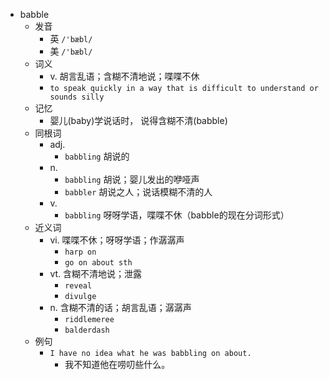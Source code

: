 - babble
  - 发音
    - 英 `/'bæbl/`
    - 美 `/'bæbl/`
  - 词义
    - v. 胡言乱语；含糊不清地说；喋喋不休
    - `to speak quickly in a way that is difficult to understand or sounds silly`
  - 记忆
    - 婴儿(baby)学说话时， 说得含糊不清(babble)
  - 同根词
    - adj.
      - `babbling` 胡说的
    - n.
      - `babbling` 胡说；婴儿发出的咿哑声
      - `babbler` 胡说之人；说话模糊不清的人
    - v.
      - `babbling` 呀呀学语，喋喋不休（babble的现在分词形式）
  - 近义词
    - vi. 喋喋不休；呀呀学语；作潺潺声
      - `harp on`
      - `go on about sth`
    - vt. 含糊不清地说；泄露
      - `reveal`
      - `divulge`
    - n. 含糊不清的话；胡言乱语；潺潺声
      - `riddlemeree`
      - `balderdash`
  - 例句
    - `I have no idea what he was babbling on about.`
      - 我不知道他在唠叨些什么。

